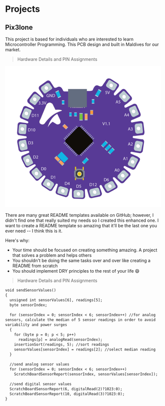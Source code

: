 # Projects

## Pix3lone

This project is based for individuals who are interested to learn Microcontroller Programming.
This PCB design and built in Maldives for our market.

> Hardware Details and PIN Assignments

![Vector art of the pix3lone](pixelone-02.png)



There are many great README templates available on GitHub; however, I didn't find one that really suited my needs so I created this enhanced one. I want to create a README template so amazing that it'll be the last one you ever need -- I think this is it.

Here's why:
* Your time should be focused on creating something amazing. A project that solves a problem and helps others
* You shouldn't be doing the same tasks over and over like creating a README from scratch
* You should implement DRY principles to the rest of your life :smile:

> Hardware Details and PIN Assignments


```
void sendSensorValues()
{
  unsigned int sensorValues[6], readings[5];
  byte sensorIndex;

  for (sensorIndex = 0; sensorIndex < 6; sensorIndex++) //for analog sensors, calculate the median of 5 sensor readings in order to avoid variability and power surges
  {
    for (byte p = 0; p < 5; p++)
      readings[p] = analogRead(sensorIndex);
    insertionSort(readings, 5); //sort readings
    sensorValues[sensorIndex] = readings[2]; //select median reading
  }

  //send analog sensor values
  for (sensorIndex = 0; sensorIndex < 6; sensorIndex++)
    ScratchBoardSensorReport(sensorIndex, sensorValues[sensorIndex]);

  //send digital sensor values
  ScratchBoardSensorReport(6, digitalRead(2)?1023:0);
  ScratchBoardSensorReport(10, digitalRead(3)?1023:0);
}

```
